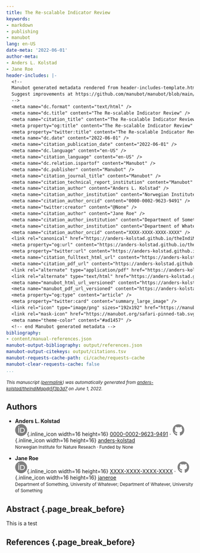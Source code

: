 ```yaml
---
title: The Re-scalable Indicator Review
keywords:
- markdown
- publishing
- manubot
lang: en-US
date-meta: '2022-06-01'
author-meta:
- Anders L. Kolstad
- Jane Roe
header-includes: |-
  <!--
  Manubot generated metadata rendered from header-includes-template.html.
  Suggest improvements at https://github.com/manubot/manubot/blob/main/manubot/process/header-includes-template.html
  -->
  <meta name="dc.format" content="text/html" />
  <meta name="dc.title" content="The Re-scalable Indicator Review" />
  <meta name="citation_title" content="The Re-scalable Indicator Review" />
  <meta property="og:title" content="The Re-scalable Indicator Review" />
  <meta property="twitter:title" content="The Re-scalable Indicator Review" />
  <meta name="dc.date" content="2022-06-01" />
  <meta name="citation_publication_date" content="2022-06-01" />
  <meta name="dc.language" content="en-US" />
  <meta name="citation_language" content="en-US" />
  <meta name="dc.relation.ispartof" content="Manubot" />
  <meta name="dc.publisher" content="Manubot" />
  <meta name="citation_journal_title" content="Manubot" />
  <meta name="citation_technical_report_institution" content="Manubot" />
  <meta name="citation_author" content="Anders L. Kolstad" />
  <meta name="citation_author_institution" content="Norwegian Institute for Nature Reseach" />
  <meta name="citation_author_orcid" content="0000-0002-9623-9491" />
  <meta name="twitter:creator" content="@None" />
  <meta name="citation_author" content="Jane Roe" />
  <meta name="citation_author_institution" content="Department of Something, University of Whatever" />
  <meta name="citation_author_institution" content="Department of Whatever, University of Something" />
  <meta name="citation_author_orcid" content="XXXX-XXXX-XXXX-XXXX" />
  <link rel="canonical" href="https://anders-kolstad.github.io/theIndiMap/" />
  <meta property="og:url" content="https://anders-kolstad.github.io/theIndiMap/" />
  <meta property="twitter:url" content="https://anders-kolstad.github.io/theIndiMap/" />
  <meta name="citation_fulltext_html_url" content="https://anders-kolstad.github.io/theIndiMap/" />
  <meta name="citation_pdf_url" content="https://anders-kolstad.github.io/theIndiMap/manuscript.pdf" />
  <link rel="alternate" type="application/pdf" href="https://anders-kolstad.github.io/theIndiMap/manuscript.pdf" />
  <link rel="alternate" type="text/html" href="https://anders-kolstad.github.io/theIndiMap/v/5f3b3d7efec56d70a9fb43c16516794d1db528ec/" />
  <meta name="manubot_html_url_versioned" content="https://anders-kolstad.github.io/theIndiMap/v/5f3b3d7efec56d70a9fb43c16516794d1db528ec/" />
  <meta name="manubot_pdf_url_versioned" content="https://anders-kolstad.github.io/theIndiMap/v/5f3b3d7efec56d70a9fb43c16516794d1db528ec/manuscript.pdf" />
  <meta property="og:type" content="article" />
  <meta property="twitter:card" content="summary_large_image" />
  <link rel="icon" type="image/png" sizes="192x192" href="https://manubot.org/favicon-192x192.png" />
  <link rel="mask-icon" href="https://manubot.org/safari-pinned-tab.svg" color="#ad1457" />
  <meta name="theme-color" content="#ad1457" />
  <!-- end Manubot generated metadata -->
bibliography:
- content/manual-references.json
manubot-output-bibliography: output/references.json
manubot-output-citekeys: output/citations.tsv
manubot-requests-cache-path: ci/cache/requests-cache
manubot-clear-requests-cache: false
...
```







<small><em>
This manuscript
([permalink](https://anders-kolstad.github.io/theIndiMap/v/5f3b3d7efec56d70a9fb43c16516794d1db528ec/))
was automatically generated
from [anders-kolstad/theIndiMap@5f3b3d7](https://github.com/anders-kolstad/theIndiMap/tree/5f3b3d7efec56d70a9fb43c16516794d1db528ec)
on June 1, 2022.
</em></small>

## Authors



+ **Anders L. Kolstad**<br>
    ![ORCID icon](images/orcid.svg){.inline_icon width=16 height=16}
    [0000-0002-9623-9491](https://orcid.org/0000-0002-9623-9491)
    · ![GitHub icon](images/github.svg){.inline_icon width=16 height=16}
    [anders-kolstad](https://github.com/anders-kolstad)<br>
  <small>
     Norwegian Institute for Nature Reseach
     · Funded by None
  </small>

+ **Jane Roe**<br>
    ![ORCID icon](images/orcid.svg){.inline_icon width=16 height=16}
    [XXXX-XXXX-XXXX-XXXX](https://orcid.org/XXXX-XXXX-XXXX-XXXX)
    · ![GitHub icon](images/github.svg){.inline_icon width=16 height=16}
    [janeroe](https://github.com/janeroe)<br>
  <small>
     Department of Something, University of Whatever; Department of Whatever, University of Something
  </small>



## Abstract {.page_break_before}


This is a test

## References {.page_break_before}

<!-- Explicitly insert bibliography here -->
<div id="refs"></div>

